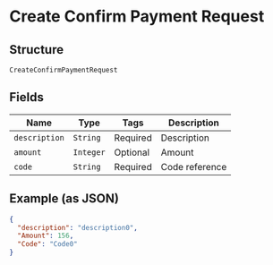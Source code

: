 
# Create Confirm Payment Request

## Structure

`CreateConfirmPaymentRequest`

## Fields

| Name | Type | Tags | Description |
|  --- | --- | --- | --- |
| `description` | `String` | Required | Description |
| `amount` | `Integer` | Optional | Amount |
| `code` | `String` | Required | Code reference |

## Example (as JSON)

```json
{
  "description": "description0",
  "Amount": 156,
  "Code": "Code0"
}
```

